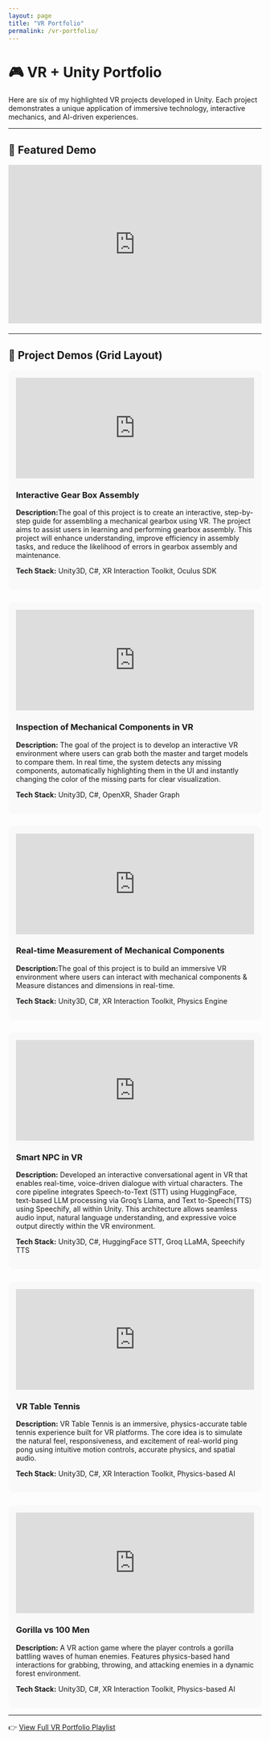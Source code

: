 ```yaml
---
layout: page
title: "VR Portfolio"
permalink: /vr-portfolio/
---
```


# 🎮 VR + Unity Portfolio

Here are six of my highlighted VR projects developed in Unity. Each project demonstrates a unique application of immersive technology, interactive mechanics, and AI-driven experiences.  

---

## 🌟 Featured Demo
<div style="display: flex; justify-content: center; margin-bottom: 20px;">
  <iframe width="560" height="315" src="https://www.youtube.com/embed/YOUR_FEATURED_VIDEO_ID" frameborder="0" allowfullscreen></iframe>
</div>

---

## 📂 Project Demos (Grid Layout)

<div style="display: grid; grid-template-columns: repeat(auto-fit, minmax(320px, 1fr)); gap: 25px;">

<!-- Project 1 -->
<div style="background:#f9f9f9; padding:15px; border-radius:10px;">
  <iframe width="100%" height="200" 
    src="https://www.youtube.com/embed/UaA2s17bcwA" 
    frameborder="0" 
    allow="accelerometer; autoplay; clipboard-write; encrypted-media; gyroscope; picture-in-picture" 
    allowfullscreen>
  </iframe>
  <h3>Interactive Gear Box Assembly</h3>
  <p><b>Description:</b>The goal of this project is to create an interactive, step-by-step guide for assembling a mechanical gearbox using VR. The project aims to assist users in learning and performing gearbox assembly. This project will enhance understanding, improve efficiency in assembly tasks, and reduce the likelihood of errors in gearbox assembly and maintenance.</p>
  <p><b>Tech Stack:</b> Unity3D, C#, XR Interaction Toolkit, Oculus SDK</p>
</div>

<!-- Project 2 -->
<div style="background:#f9f9f9; padding:15px; border-radius:10px;">
  <iframe width="100%" height="200" 
    src="https://www.youtube.com/embed/sI5wcQxgHYk" 
    frameborder="0" 
    allow="accelerometer; autoplay; clipboard-write; encrypted-media; gyroscope; picture-in-picture" 
    allowfullscreen>
  </iframe>
  <h3>Inspection of Mechanical Components in VR</h3>
  <p><b>Description:</b> The goal of the project is to develop an interactive VR environment where users can grab both the master and target models to compare them. In real time, the system detects any missing components, automatically highlighting them in the UI and instantly changing the color of the missing parts for clear visualization.</p>
  <p><b>Tech Stack:</b> Unity3D, C#, OpenXR, Shader Graph</p>
</div>



<!-- Project 3 -->
<div style="background:#f9f9f9; padding:15px; border-radius:10px;">
  <iframe width="100%" height="200" 
    src="https://www.youtube.com/embed/ggCbe4o8uC0" 
    frameborder="0" 
    allow="accelerometer; autoplay; clipboard-write; encrypted-media; gyroscope; picture-in-picture" 
    allowfullscreen>
  </iframe>
  <h3>Real-time Measurement of Mechanical Components</h3>
  <p><b>Description:</b>The goal of this project is to build an immersive VR environment where users can interact with mechanical components & Measure distances and dimensions in real-time.</p>
  <p><b>Tech Stack:</b> Unity3D, C#, XR Interaction Toolkit, Physics Engine</p>
</div>



<!-- Project 4 -->
<div style="background:#f9f9f9; padding:15px; border-radius:10px;">
  <iframe width="100%" height="200" 
    src="https://www.youtube.com/embed/a1gV8AOMNJc" 
    frameborder="0" 
    allow="accelerometer; autoplay; clipboard-write; encrypted-media; gyroscope; picture-in-picture" 
    allowfullscreen>
  </iframe>
  <h3>Smart NPC in VR</h3>
  <p><b>Description:</b> Developed an interactive conversational agent in VR that enables real-time, voice-driven dialogue with virtual characters. The core pipeline integrates Speech-to-Text (STT) using HuggingFace, text-based LLM processing via Groq’s Llama, and Text to-Speech(TTS) using Speechify, all within Unity. This architecture allows seamless audio input, natural language understanding, and expressive voice output directly within the VR environment.</p>
  <p><b>Tech Stack:</b> Unity3D, C#, HuggingFace STT, Groq LLaMA, Speechify TTS</p>
</div>

<!-- Project 5 -->
<div style="background:#f9f9f9; padding:15px; border-radius:10px;">

<iframe width="100%" height="200" 
src="https://www.youtube.com/embed/SuJQdxP6HJc" 
frameborder="0" 
allow="accelerometer; autoplay; clipboard-write; encrypted-media; gyroscope; picture-in-picture" 
allowfullscreen>
</iframe>

 <h3>VR Table Tennis</h3>
  <p><b>Description:</b> VR Table Tennis is an immersive, physics-accurate table tennis experience built for VR platforms. The core idea is to simulate the natural feel, responsiveness, and excitement of real-world ping pong using intuitive motion controls, accurate physics, and spatial audio. </p>
  <p><b>Tech Stack:</b> Unity3D, C#, XR Interaction Toolkit, Physics-based AI</p>
</div>


<!-- Project 6 -->
<div style="background:#f9f9f9; padding:15px; border-radius:10px;">
  <iframe width="100%" height="200" 
src="https://www.youtube.com/embed/2eogtswgexA" 
frameborder="0" 
allow="accelerometer; autoplay; clipboard-write; encrypted-media; gyroscope; picture-in-picture" 
allowfullscreen>
</iframe>

  <h3>Gorilla vs 100 Men</h3>
  <p><b>Description:</b> A VR action game where the player controls a gorilla battling waves of human enemies. Features physics-based hand interactions for grabbing, throwing, and attacking enemies in a dynamic forest environment.</p>
  <p><b>Tech Stack:</b> Unity3D, C#, XR Interaction Toolkit, Physics-based AI</p>
</div>

</div>

---

👉 [View Full VR Portfolio Playlist](https://www.youtube.com/playlist?list=YOUR_PLAYLIST_ID)
